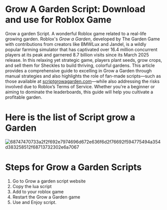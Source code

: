 # Grow A Garden Script: Download and use for Roblox Game
Grow a garden Script. A wonderful Roblox game related to a real-life growing garden.
 Roblox's *Grow a Garden*, developed by The Garden Game with contributions from creators like BMWLux and Jandel, is a wildly popular farming simulator that has captivated over 16.4 million concurrent players at its peak and garnered 8.7 billion visits since its March 2025 release. In this relaxing yet strategic game, players plant seeds, grow crops, and sell them for Sheckles to build thriving, colorful gardens. This article provides a comprehensive guide to excelling in Grow a Garden through manual strategies and also highlights the role of fan-made scripts—such as those available at [scriptgrowagarden.com](https://scriptgrowagarden.com)—while also addressing the risks involved due to Roblox’s Terms of Service. Whether you're a beginner or aiming to dominate the leaderboards, this guide will help you cultivate a profitable garden.


# Here is the list of Script grow a Garden
![68747470733a2f2f692e7974696d672e636f6d2f76692f594775494a354d383258512f68713732302e6a7067](https://github.com/user-attachments/assets/155546e0-b681-4955-867a-2fbe49419686)

# Steps for Grow a Garden Scripts
1. Go to Grow a garden script website
2. Copy the lua script
3. Add to your roblox game
4. Restart the Grow a Garden game
5. Use and Enjoy script.


 
